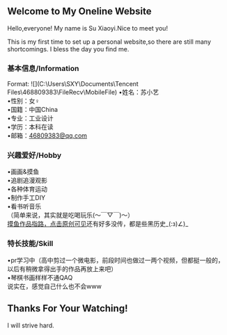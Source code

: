 ## Welcome to  My Oneline Website

Hello,everyone!
My name is Su Xiaoyi.Nice to meet you!

This is my first time to set up a personal website,so there are still many shortcomings.
I bless the day you find me.

### 基本信息/Information
Format: ![](C:\Users\SXY\Documents\Tencent Files\468809383\FileRecv\MobileFile)
•姓名：苏小艺  
•性别：女♀  
•国籍：中国China  
•专业：工业设计  
•学历：本科在读  
•邮箱：46809383@qq.com  

### 兴趣爱好/Hobby
•画画&摸鱼  
•追剧追漫观影  
•各种体育运动  
•制作手工DIY  
•看书听音乐  
（简单来说，其实就是吃喝玩乐(～￣▽￣)～）  
[摸鱼作品指路，点击原创可见](https://weibo.com/6793622185)还有好多没传，都是些黑历史_(:з)∠)_

### 特长技能/Skill
•pr学习中（高中剪过一个微电影，前段时间也做过一两个视频，但都挺一般的，以后有稍微拿得出手的作品再放上来吧）  
•琴棋书画样样不通QAQ  
说实在，感觉自己什么也不会www  


## Thanks For Your Watching!
I will strive hard.

